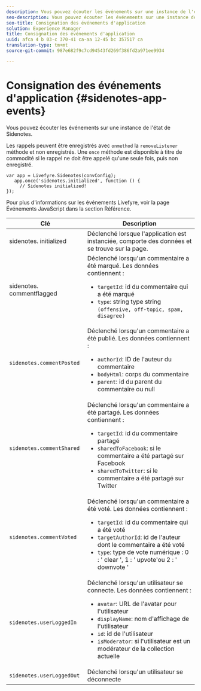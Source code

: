 ```yaml
---
description: Vous pouvez écouter les événements sur une instance de l'état de Sidenotes.
seo-description: Vous pouvez écouter les événements sur une instance de l'état de Sidenotes.
seo-title: Consignation des événements d'application
solution: Experience Manager
title: Consignation des événements d'application
uuid: afca 4 b 03-c 370-41 ca-aa 12-45 bc 357517 ca
translation-type: tm+mt
source-git-commit: 987e682f9c7cd94543fd269f386fd2a971ee9934

---
```



# Consignation des événements d&#39;application {#sidenotes-app-events}

Vous pouvez écouter les événements sur une instance de l&#39;état de Sidenotes.

Les rappels peuvent être enregistrés avec `onmethod` la `removeListener` méthode et non enregistrés. Une `once` méthode est disponible à titre de commodité si le rappel ne doit être appelé qu&#39;une seule fois, puis non enregistré.

```
var app = Livefyre.Sidenotes(convConfig); 
   app.once('sidenotes.initialized', function () { 
     // Sidenotes initialized!  
});
```

Pour plus d&#39;informations sur les événements Livefyre, voir la page Événements JavaScript dans la section Référence.

| Clé | Description |
|--- |--- |
| sidenotes. initialized | Déclenché lorsque l&#39;application est instanciée, comporte des données et se trouve sur la page. |
| sidenotes. commentflagged | Déclenché lorsqu&#39;un commentaire a été marqué. Les données contiennent : <br><ul><li>`targetId`: id du commentaire qui a été marqué</li><li>`type`: string type string `(offensive, off-topic, spam, disagree)`</li></ul> |
| `sidenotes.commentPosted` | Déclenché lorsqu&#39;un commentaire a été publié. Les données contiennent : <br><ul><li> `authorId`: ID de l&#39;auteur du commentaire </li><li>`bodyHtml`: corps du commentaire </li><li> `parent`: id du parent du commentaire ou null</li></ul> |
| `sidenotes.commentShared` | Déclenché lorsqu&#39;un commentaire a été partagé. Les données contiennent : <br><ul><li>`targetId`: id du commentaire partagé </li><li> `sharedToFacebook`: si le commentaire a été partagé sur Facebook </li><li>`sharedToTwitter`: si le commentaire a été partagé sur Twitter</li></ul> |
| `sidenotes.commentVoted` | Déclenché lorsqu&#39;un commentaire a été voté. Les données contiennent : <br><ul><li>`targetId`: id du commentaire qui a été voté </li><li> `targetAuthorId`: id de l&#39;auteur dont le commentaire a été voté</li><li> `type`: type de vote numérique : 0 : &#39; clear &#39;, 1 : &#39; upvote&#39;ou 2 : &#39; downvote &#39;</li></ul> |
| `sidenotes.userLoggedIn` | Déclenché lorsqu&#39;un utilisateur se connecte. Les données contiennent : <br><ul><li>`avatar`: URL de l&#39;avatar pour l&#39;utilisateur </li><li>`displayName`: nom d&#39;affichage de l&#39;utilisateur</li><li>`id`: id de l&#39;utilisateur</li><li> `isModerator`: si l&#39;utilisateur est un modérateur de la collection actuelle</li></ul> |
| `sidenotes.userLoggedOut` | Déclenché lorsqu&#39;un utilisateur se déconnecte |
